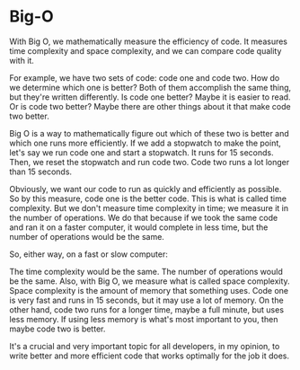 # Big-O

With Big O, we mathematically measure the efficiency of code. It measures time complexity and space complexity, and we can compare code quality with it.

For example, we have two sets of code: code one and code two. How do we determine which one is better? Both of them accomplish the same thing, but they're written differently. Is code one better? Maybe it is easier to read. Or is code two better? Maybe there are other things about it that make code two better.

Big O is a way to mathematically figure out which of these two is better and which one runs more efficiently. If we add a stopwatch to make the point, let's say we run code one and start a stopwatch. It runs for 15 seconds. Then, we reset the stopwatch and run code two. Code two runs a lot longer than 15 seconds.

Obviously, we want our code to run as quickly and efficiently as possible. So by this measure, code one is the better code. This is what is called time complexity. But we don't measure time complexity in time; we measure it in the number of operations. We do that because if we took the same code and ran it on a faster computer, it would complete in less time, but the number of operations would be the same.

So, either way, on a fast or slow computer:

The time complexity would be the same.
The number of operations would be the same.
Also, with Big O, we measure what is called space complexity. Space complexity is the amount of memory that something uses. Code one is very fast and runs in 15 seconds, but it may use a lot of memory. On the other hand, code two runs for a longer time, maybe a full minute, but uses less memory. If using less memory is what's most important to you, then maybe code two is better.

It's a crucial and very important topic for all developers, in my opinion, to write better and more efficient code that works optimally for the job it does.
